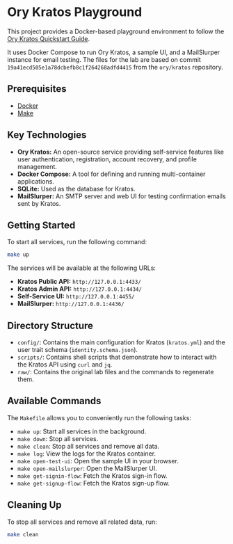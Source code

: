# Ory Kratos Playground

This project provides a Docker-based playground environment to follow the [Ory Kratos Quickstart Guide](https://www.ory.sh/docs/kratos/quickstart).

It uses Docker Compose to run Ory Kratos, a sample UI, and a MailSlurper instance for email testing. The files for the lab are based on commit `19a41ecd505e1a78dcbefb8c1f264268adfd4415` from the `ory/kratos` repository.

## Prerequisites

*   [Docker](https://www.docker.com/get-started)
*   [Make](https://www.gnu.org/software/make/)

## Key Technologies

*   **Ory Kratos:** An open-source service providing self-service features like user authentication, registration, account recovery, and profile management.
*   **Docker Compose:** A tool for defining and running multi-container applications.
*   **SQLite:** Used as the database for Kratos.
*   **MailSlurper:** An SMTP server and web UI for testing confirmation emails sent by Kratos.

## Getting Started

To start all services, run the following command:

```bash
make up
```

The services will be available at the following URLs:

*   **Kratos Public API:** `http://127.0.0.1:4433/`
*   **Kratos Admin API:** `http://127.0.0.1:4434/`
*   **Self-Service UI:** `http://127.0.0.1:4455/`
*   **MailSlurper:** `http://127.0.0.1:4436/`

## Directory Structure

*   `config/`: Contains the main configuration for Kratos (`kratos.yml`) and the user trait schema (`identity.schema.json`).
*   `scripts/`: Contains shell scripts that demonstrate how to interact with the Kratos API using `curl` and `jq`.
*   `raw/`: Contains the original lab files and the commands to regenerate them.

## Available Commands

The `Makefile` allows you to conveniently run the following tasks:

*   `make up`: Start all services in the background.
*   `make down`: Stop all services.
*   `make clean`: Stop all services and remove all data.
*   `make log`: View the logs for the Kratos container.
*   `make open-test-ui`: Open the sample UI in your browser.
*   `make open-mailslurper`: Open the MailSlurper UI.
*   `make get-signin-flow`: Fetch the Kratos sign-in flow.
*   `make get-signup-flow`: Fetch the Kratos sign-up flow.

## Cleaning Up

To stop all services and remove all related data, run:

```bash
make clean
```